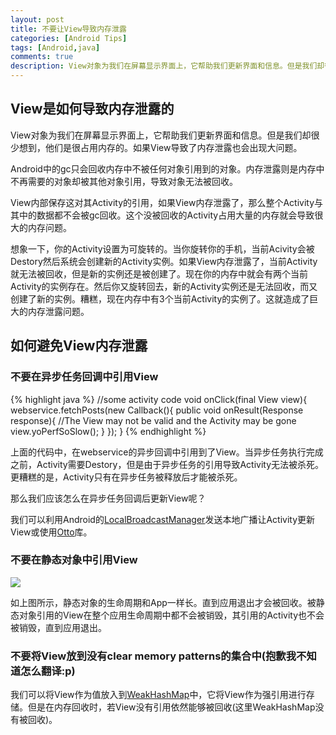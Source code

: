 ```yaml
---
layout: post
title: 不要让View导致内存泄露
categories: [Android Tips]
tags: [Android,java]
comments: true
description: View对象为我们在屏幕显示界面上，它帮助我们更新界面和信息。但是我们却很少想到，他们是很占用内存的。如果View导致了内存泄露也会出现大问题。
---
```

## View是如何导致内存泄露的

View对象为我们在屏幕显示界面上，它帮助我们更新界面和信息。但是我们却很少想到，他们是很占用内存的。如果View导致了内存泄露也会出现大问题。

Android中的gc只会回收内存中不被任何对象引用到的对象。内存泄露则是内存中不再需要的对象却被其他对象引用，导致对象无法被回收。

View内部保存这对其Activity的引用，如果View内存泄露了，那么整个Activity与其中的数据都不会被gc回收。这个没被回收的Activity占用大量的内存就会导致很大的内存问题。

想象一下，你的Activity设置为可旋转的。当你旋转你的手机，当前Acivity会被Destory然后系统会创建新的Activity实例。如果View内存泄露了，当前Activity就无法被回收，但是新的实例还是被创建了。现在你的内存中就会有两个当前Activity的实例存在。然后你又旋转回去，新的Activity实例还是无法回收，而又创建了新的实例。糟糕，现在内存中有3个当前Activity的实例了。这就造成了巨大的内存泄露问题。

## 如何避免View内存泄露

### 不要在异步任务回调中引用View

{% highlight java %}
//some activity code
void onClick(final View view){
	webservice.fetchPosts(new Callback(){
	    public void onResult(Response response){
	        //The View may not be valid and the Activity may be gone
	        view.yoPerfSoSlow();
	    }
	});
}
{% endhighlight %}

上面的代码中，在webservice的异步回调中引用到了View。当异步任务执行完成之前，Activity需要Destory，但是由于异步任务的引用导致Activity无法被杀死。更糟糕的是，Activity只有在异步任务被释放后才能被杀死。

那么我们应该怎么在异步任务回调后更新View呢？

我们可以利用Android的[LocalBroadcastManager][1]发送本地广播让Activity更新View或使用[Otto][2]库。


### 不要在静态对象中引用View

![][image-1]

如上图所示，静态对象的生命周期和App一样长。直到应用退出才会被回收。被静态对象引用的View在整个应用生命周期中都不会被销毁，其引用的Activity也不会被销毁，直到应用退出。

### 不要将View放到没有clear memory patterns的集合中(抱歉我不知道怎么翻译:p)

我们可以将View作为值放入到[WeakHashMap][3]中，它将View作为强引用进行存储。但是在内存回收时，若View没有引用依然能够被回收(这里WeakHashMap没有被回收)。

[1]:	https://developer.android.com/intl/zh-cn/reference/android/support/v4/content/LocalBroadcastManager.html
[2]:	http://square.github.io/otto/
[3]:	http://stackoverflow.com/questions/5511279/what-is-a-weakhashmap-and-when-to-use-it

[image-1]:	http://7xky0m.com1.z0.glb.clouddn.com/69A02332-E4D0-4B14-B3B4-A79094ACD46C.png